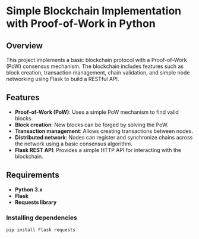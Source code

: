 # Simple Blockchain Implementation with Proof-of-Work in Python

## Overview

This project implements a basic blockchain protocol with a Proof-of-Work (PoW) consensus mechanism. The blockchain includes features such as block creation, transaction management, chain validation, and simple node networking using Flask to build a RESTful API.

## Features

- **Proof-of-Work (PoW)**: Uses a simple PoW mechanism to find valid blocks.
- **Block creation**: New blocks can be forged by solving the PoW.
- **Transaction management**: Allows creating transactions between nodes.
- **Distributed network**: Nodes can register and synchronize chains across the network using a basic consensus algorithm.
- **Flask REST API**: Provides a simple HTTP API for interacting with the blockchain.

## Requirements

- **Python 3.x**
- **Flask**
- **Requests library**

### Installing dependencies

```bash
pip install Flask requests

